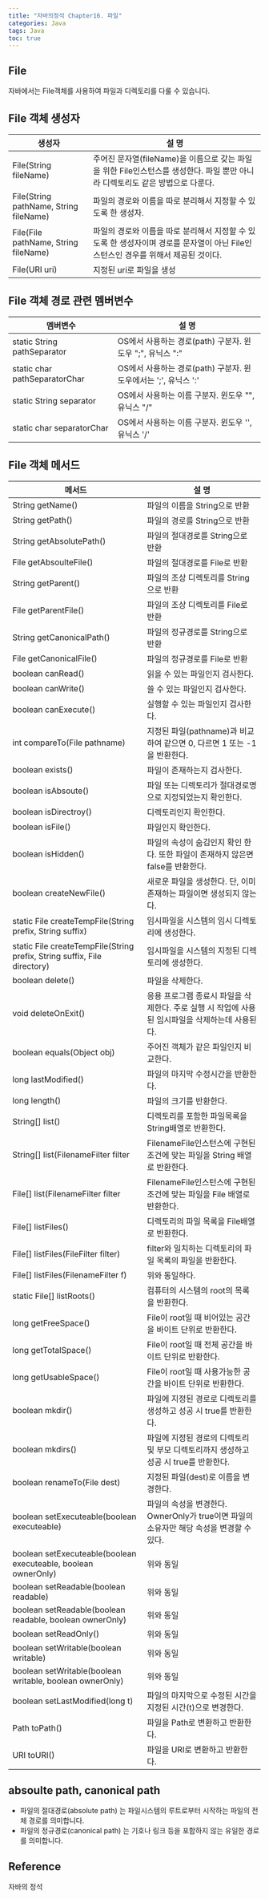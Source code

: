 ```yaml
---
title: "자바의정석 Chapter16. 파일"
categories: Java
tags: Java
toc: true
---
```


## File
자바에서는 File객체를 사용하여 파일과 디렉토리를 다룰 수 있습니다.

## File 객체 생성자 

|**생성자**|**설 명**|
|------|------|
|File(String fileName)|주어진 문자열(fileName)을 이름으로 갖는 파일을 위한 File인스턴스를 생성한다. 파일 뿐만 아니라 디렉토리도 같은 방법으로 다룬다.|
|File(String pathName, String fileName)|파일의 경로와 이름을 따로 분리해서 지정할 수 있도록 한 생성자.|
|File(File pathName, String fileName)|파일의 경로와 이름을 따로 분리해서 지정할 수 있도록 한 생성자이며 경로를 문자열이 아닌 File인스턴스인 경우를 위해서 제공된 것이다.|
|File(URI uri)|지정된 uri로 파일을 생성|

## File 객체 경로 관련 멤버변수

|**멤버변수**|**설 명**|
|------|------|
|static String pathSeparator|OS에서 사용하는 경로(path) 구분자. 윈도우 ";", 유닉스 ":"|
|static char pathSeparatorChar|OS에서 사용하는 경로(path) 구분자. 윈도우에서는 ';', 유닉스 ':'|
|static String separator| OS에서 사용하는 이름 구분자. 윈도우 "\", 유닉스 "/"|
|static char separatorChar|OS에서 사용하는 이름 구분자. 윈도우 '\', 유닉스 '/'|


## File 객체 메서드

|**메서드**|**설 명**|
|------|------|
|String getName()|파일의 이름을 String으로 반환|
|String getPath()|파일의 경로를 String으로 반환|
|String getAbsolutePath()|파일의 절대경로를 String으로 반환|
|File getAbsoulteFile()|파일의 절대경로를 File로 반환|
|String getParent()|파일의 조상 디렉토리를 String으로 반환|
|File getParentFile()|파일의 조상 디렉토리를 File로 반환|
|String getCanonicalPath()|파일의 정규경로를 String으로 반환|
|File getCanonicalFile()|파일의 정규경로를 File로 반환|
|boolean canRead()|읽을 수 있는 파일인지 검사한다.|
|boolean canWrite()|쓸 수 있는 파일인지 검사한다.|
|boolean canExecute()|실행할 수 있는 파일인지 검사한다.|
|int compareTo(File pathname)|지정된 파일(pathname)과 비교하여 같으면 0, 다르면 1 또는 -1을 반환한다.|
|boolean exists()|파일이 존재하는지 검사한다.|
|boolean isAbsoute()|파일 또는 디렉토리가 절대경로명으로 지정되었는지 확인한다.|
|boolean isDirectroy()|디렉토리인지 확인한다.|
|boolean isFile()|파일인지 확인한다.|
|boolean isHidden()|파일의 속성이 숨김인지 확인 한다. 또한 파일이 존재하지 않은면 false를 반환한다.|
|boolean createNewFile()|새로운 파일을 생성한다. 단, 이미 존재하는 파일이면 생성되지 않는다.|
|static File createTempFile(String prefix, String suffix)|임시파일을 시스템의 임시 디렉토리에 생성한다.|
|static File createTempFile(String prefix, String suffix, File directory)|임시파일을 시스템의 지정된 디렉토리에 생성한다.|
|boolean delete()|파일을 삭제한다.|
|void deleteOnExit()|응용 프로그램 종료시 파일을 삭제한다. 주로 실행 시 작업에 사용된 임시파일을 삭제하는데 사용된다.|
|boolean equals(Object obj)|주어진 객체가 같은 파일인지 비교한다.|
|long lastModified()|파일의 마지막 수정시간을 반환한다.|
|long length()|파일의 크기를 반환한다.|
|String[] list()|디렉토리를 포함한 파일목록을 String배열로 반환한다.|
|String[] list(FilenameFilter filter|FilenameFile인스턴스에 구현된 조건에 맞는 파일을 String 배열로 반환한다.|
|File[] list(FilenameFilter filter|FilenameFile인스턴스에 구현된 조건에 맞는 파일을 File 배열로 반환한다.|
|File[] listFiles()|디렉토리의 파일 목록을 File배열로 반환한다.|
|File[] listFiles(FileFilter filter)|filter와 일치하는 디렉토리의 파일 목록의 파일을 반환한다.|
|File[] listFiles(FilenameFilter f)|위와 동일하다.| 
|static File[] listRoots()|컴퓨터의 시스템의 root의 목록을 반환한다.|
|long getFreeSpace()|File이 root일 때 비어있는 공간을 바이트 단위로 반환한다.|
|long getTotalSpace()|File이 root일 때 전체 공간을 바이트 단위로 반환한다.|
|long getUsableSpace()|File이 root일 때 사용가능한 공간을 바이트 단위로 반환한다.|
|boolean mkdir()|파일에 지정된 경로로 디렉토리를 생성하고 성공 시 true를 반환한다.|
|boolean mkdirs()|파일에 지정된 경로의 디렉토리 및 부모 디렉토리까지 생성하고 성공 시 true를 반환한다.|
|boolean renameTo(File dest)|지정된 파일(dest)로 이름을 변경한다.|
|boolean setExecuteable(boolean executeable)|파일의 속성을 변경한다. OwnerOnly가 true이면 파일의 소유자만 해당 속성을 변경할 수 있다.|
|boolean setExecuteable(boolean executeable, boolean ownerOnly)|위와 동일|
|boolean setReadable(boolean readable)|위와 동일|
|boolean setReadable(boolean readable, boolean ownerOnly)|위와 동일|
|boolean setReadOnly()|위와 동일|
|boolean setWritable(boolean writable)|위와 동일|
|boolean setWritable(boolean writable, boolean ownerOnly)|위와 동일|
|boolean setLastModified(long t)|파일의 마지막으로 수정된 시간을 지정된 시간(t)으로 변경한다.|
|Path toPath()|파일을 Path로 변환하고 반환한다.|
|URI toURI()|파일을 URI로 변환하고 반환한다.|



## absoulte path, canonical path
- 파일의 절대경로(absolute path) 는 파일시스템의 루트로부터 시작하는 파일의 전체 경로를 의미합니다.
- 파일의 정규경로(canonical path) 는 기호나 링크 등을 포함하지 않는 유일한 경로를 의미합니다. 

## Reference
자바의 정석